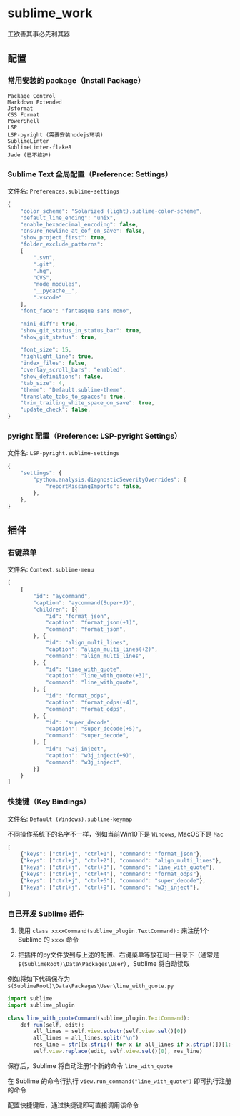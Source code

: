 # sublime_work

工欲善其事必先利其器

## 配置

### 常用安装的 package（Install Package）

```text
Package Control
Markdown Extended
Jsformat
CSS Format
PowerShell
LSP
LSP-pyright (需要安装nodejs环境)
SublimeLinter
SublimeLinter-flake8
Jade (已不维护)
```

### Sublime Text 全局配置（Preference: Settings）

文件名: `Preferences.sublime-settings`

```js
{
	"color_scheme": "Solarized (light).sublime-color-scheme",
	"default_line_ending": "unix",
	"enable_hexadecimal_encoding": false,
	"ensure_newline_at_eof_on_save": false,
	"show_project_first": true,
	"folder_exclude_patterns":
	[
		".svn",
		".git",
		".hg",
		"CVS",
		"node_modules",
		"__pycache__",
		".vscode"
	],
	"font_face": "fantasque sans mono",

	"mini_diff": true,
	"show_git_status_in_status_bar": true,
	"show_git_status": true,

	"font_size": 15,
	"highlight_line": true,
	"index_files": false,
	"overlay_scroll_bars": "enabled",
	"show_definitions": false,
	"tab_size": 4,
	"theme": "Default.sublime-theme",
	"translate_tabs_to_spaces": true,
	"trim_trailing_white_space_on_save": true,
	"update_check": false,
}
```

### pyright 配置（Preference: LSP-pyright Settings）

文件名: `LSP-pyright.sublime-settings`

```js
{
    "settings": {
        "python.analysis.diagnosticSeverityOverrides": {
            "reportMissingImports": false,
        },
    },
}
```

## 插件

### 右键菜单

文件名: `Context.sublime-menu`

```js
[
    {
        "id": "aycommand",
        "caption": "aycommand(Super+J)",
        "children": [{
            "id": "format_json",
            "caption": "format_json(+1)",
            "command": "format_json",
        }, {
            "id": "align_multi_lines",
            "caption": "align_multi_lines(+2)",
            "command": "align_multi_lines",
        }, {
            "id": "line_with_quote",
            "caption": "line_with_quote(+3)",
            "command": "line_with_quote",
        }, {
            "id": "format_odps",
            "caption": "format_odps(+4)",
            "command": "format_odps",
        }, {
            "id": "super_decode",
            "caption": "super_decode(+5)",
            "command": "super_decode",
        }, {
            "id": "w3j_inject",
            "caption": "w3j_inject(+9)",
            "command": "w3j_inject",
        }]
    }
]
```

### 快捷键（Key Bindings）

文件名: `Default (Windows).sublime-keymap`

不同操作系统下的名字不一样，例如当前Win10下是 `Windows`, MacOS下是 `Mac`

```js
[
    {"keys": ["ctrl+j", "ctrl+1"], "command": "format_json"},
    {"keys": ["ctrl+j", "ctrl+2"], "command": "align_multi_lines"},
    {"keys": ["ctrl+j", "ctrl+3"], "command": "line_with_quote"},
    {"keys": ["ctrl+j", "ctrl+4"], "command": "format_odps"},
    {"keys": ["ctrl+j", "ctrl+5"], "command": "super_decode"},
    {"keys": ["ctrl+j", "ctrl+9"], "command": "w3j_inject"},
]
```

### 自己开发 Sublime 插件

1. 使用 `class xxxxCommand(sublime_plugin.TextCommand):` 来注册1个 Sublime 的 `xxxx` 命令

2. 把插件的py文件放到与上述的配置、右键菜单等放在同一目录下（通常是 `$(SublimeRoot)\Data\Packages\User`），Sublime 将自动读取

例如将如下代码保存为 `$(SublimeRoot)\Data\Packages\User\line_with_quote.py`

```js
import sublime
import sublime_plugin

class line_with_quoteCommand(sublime_plugin.TextCommand):
    def run(self, edit):
        all_lines = self.view.substr(self.view.sel()[0])
        all_lines = all_lines.split("\n")
        res_line = str([x.strip() for x in all_lines if x.strip()])[1:-1]
        self.view.replace(edit, self.view.sel()[0], res_line)
```

保存后，Sublime 将自动注册1个新的命令 `line_with_quote`

在 Sublime 的命令行执行 `view.run_command("line_with_quote")` 即可执行注册的命令

配置快捷键后，通过快捷键即可直接调用该命令

